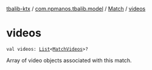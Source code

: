 [tbalib-ktx](../../index.md) / [com.npmanos.tbalib.model](../index.md) / [Match](index.md) / [videos](./videos.md)

# videos

`val videos: `[`List`](https://kotlinlang.org/api/latest/jvm/stdlib/kotlin.collections/-list/index.html)`<`[`MatchVideos`](../-match-videos/index.md)`>?`

Array of video objects associated with this match.

